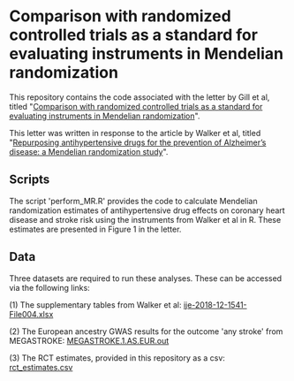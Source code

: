 
# Comparison with randomized controlled trials as a standard for evaluating instruments in Mendelian randomization

This repository contains the code associated with the letter by Gill et al, titled "[Comparison with randomized controlled trials as a standard for evaluating instruments in Mendelian randomization](https://doi.org/10.1093/ije/dyz236)". 

This letter was written in response to the article by Walker et al, titled "[Repurposing antihypertensive drugs for the prevention of Alzheimer’s disease: a Mendelian randomization study](https://doi.org/10.1093/ije/dyz155)".

## Scripts

The script 'perform_MR.R' provides the code to calculate Mendelian randomization estimates of antihypertensive drug effects on coronary heart disease and stroke risk using the instruments from Walker et al in R. These estimates are presented in Figure 1 in the letter.

## Data

Three datasets are required to run these analyses. These can be accessed via the following links:

(1) The supplementary tables from Walker et al: [ije-2018-12-1541-File004.xlsx](https://doi.org/10.1093/ije/dyz155)

(2) The European ancestry GWAS results for the outcome 'any stroke' from MEGASTROKE: [MEGASTROKE.1.AS.EUR.out](http://www.megastroke.org/) 

(3) The RCT estimates, provided in this repository as a csv: [rct_estimates.csv](https://github.com/venexia/rct-instrument-comparison/blob/master/rct_estimates.csv)
